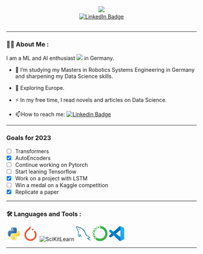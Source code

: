 <div id="header" align="center">
  <img src="https://media.giphy.com/media/M9gbBd9nbDrOTu1Mqx/giphy.gif" width="100"/>
</div>

<div id="badges" align="center">
  <a href="[your-linkedin-URL](https://www.linkedin.com/feed/)">
    <img src="https://img.shields.io/badge/LinkedIn-blue?style=for-the-badge&logo=linkedin&logoColor=white" alt="LinkedIn Badge"/>
  </a>
</div>
<div id="badges" align="center">
<img src="https://komarev.com/ghpvc/?username=kashyap333&style=flat-square&color=blue" alt=""/>
</div>

---
### :man_technologist: About Me :

I am a ML and AI enthusiast <img src="https://media.giphy.com/media/WUlplcMpOCEmTGBtBW/giphy.gif" width="30"> in Germany.

- :telescope: I’m studying my Masters in Robotics Systems Engineering in Germany and sharpening my Data Science skills.

- :seedling: Exploring Europe.

- :zap: In my free time, I read novels and articles on Data Science.

- :mailbox:How to reach me: [![Linkedin Badge](https://img.shields.io/badge/-Kashyap-blue?style=flat&logo=Linkedin&logoColor=white)]([your-linkedin-url](https://www.linkedin.com/feed/))

---
### Goals for 2023
- [ ] Transformers
- [x] AutoEncoders
- [ ] Continue working on Pytorch
- [ ] Start leaning Tensorflow
- [x] Work on a project with LSTM
- [ ] Win a medal on a Kaggle competition
- [x] Replicate a paper 

---

### :hammer_and_wrench: Languages and Tools :
<div>
  <img src="https://github.com/devicons/devicon/blob/master/icons/python/python-original.svg" title="Python"  alt="Python" width="40" height="40"/>
  <img src="https://github.com/devicons/devicon/blob/master/icons/pytorch/pytorch-original.svg" title="Pytorch"  alt="Pytorch" width="40" height="40"/>
  <img src="https://upload.wikimedia.org/wikipedia/commons/0/05/Scikit_learn_logo_small.svg" title="SciKitLearn"  alt="SciKitLearn" width="40" height="40"/>
  <img src="https://github.com/devicons/devicon/blob/master/icons/mysql/mysql-original.svg" title="MySQL"  alt="MySQL" width="40" height="40"/>
  <img src="https://github.com/devicons/devicon/blob/master/icons/anaconda/anaconda-original.svg" title="Anaconda"  alt="Anaconda" width="40" height="40"/>
  <img src="https://github.com/devicons/devicon/blob/master/icons/vscode/vscode-original.svg" title="VSCode"  alt="VSCode" width="40" height="40"/>
</div>

---
